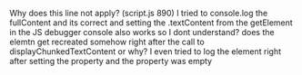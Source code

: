 Why does this line not apply? (script.js 890) I tried to console.log the fullContent and its correct and setting the .textContent from the getElement in the JS debugger console also works so I dont understand? does the elemtn get recreated somehow right after the call to displayChunkedTextContent or why? I even tried to log the element right after setting the property and the property was empty